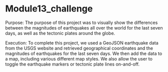 # Module13_challenge

Purpose:
The purpose of this project was to visually show the differences between the magnitudes of earthquakes all over the world for the last seven days, as well as the tectonic plates around the globe.

Execution:
To complete this project, we used a GeoJSON earthquake data from the USGS website and retrieved geographical coordinates and the magnitudes of earthquakes for the last seven days. We then add the data to a map, including various different map styles. We also allow the user to toggle the earthquake markers or tectonic plate lines on-and-off.